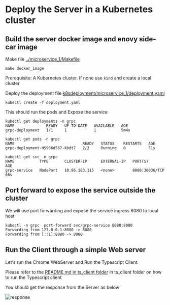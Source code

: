 # Deploy the Server in a Kubernetes cluster


## Build the server docker image and enovy side-car image

Make file [../microservice_1/Makefile](../microservice_1/Makefile)

```
make docker_image
```
Prerequisite:
  A Kubernetes cluster. If none use `kind` and create a local cluster

Deploy the deployment file  [k8sdeployment/microservice_1/deployment.yaml](./microservice_1/deployment.yaml)

`kubectl create -f deployment.yaml`

This should run the pods and Expose the service

```
kubectl get deployments -n grpc
NAME              READY   UP-TO-DATE   AVAILABLE   AGE
grpc-deployment   1/1     1            1           5m4s

kubectl get pods -n grpc
NAME                              READY   STATUS    RESTARTS   AGE
grpc-deployment-d5966d567-kbdt7   2/2     Running   0          51s

kubectl get svc -n grpc
NAME           TYPE       CLUSTER-IP      EXTERNAL-IP   PORT(S)          AGE
grpc-service   NodePort   10.96.183.115   <none>        8080:30036/TCP   66s
```
## Port forward to expose the service outside the cluster

We will use port forwarding and expose the service ingress 8080 to local host

```
kubectl -n grpc  port-forward svc/grpc-service 8080:8080
Forwarding from 127.0.0.1:8080 -> 8080
Forwarding from [::1]:8080 -> 8080
```

## Run the Client through a simple Web server

Let's run the Chrome WebServer and Run the Typescript Client.

 Please refer to the [README.md in ts_client folder](../../ts_client/README.md) in ts_client folder on how to run the Typescript client

You should get the response from the Server as below

![response](https://i.imgur.com/WqcFiCS.png)
